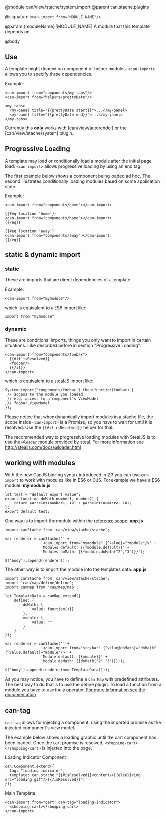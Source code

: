@module can/view/stache/system.import <can-import>
@parent can.stache.plugins

@signature `<can-import from="MODULE_NAME"/>`

@param {moduleName} [MODULE_NAME] A module that this template depends on.

@body

## Use

A template might depend on component or helper modules. `<can-import>` allows
you to specify these dependencies.

Example:

```
<can-import from="components/my_tabs"/>
<can-import from="helpers/prettyDate"/>

<my-tabs>
  <my-panel title="{{prettyDate start}}">...</my-panel>
  <my-panel title="{{prettyDate end}}">...</my-panel>
</my-tabs>
```

Currently this __only__ works with [can/view/autorender] or the [can/view/stache/system] plugin.

## Progressive Loading

A template may load or conditionally load a module after the initial page load. `<can-import>` allows progressive loading by using an end tag.

The first example below shows a component being loaded ad hoc. The second illustrates conditionally loading modules based on some application state.

Example:

```
<can-import from="components/home"></can-import>
```

```
{{#eq location 'home'}}
<can-import from="components/home"></can-import>
{{/eq}}

{{#eq location 'away'}}
<can-import from="components/away"></can-import>
{{/eq}}
```

## static & dynamic import
### static
These are imports that are direct dependencies of a template.

Example:

```
<can-import from="mymodule"/>
```
which is equivalent to a ES6 import like:
```
import from "mymodule";
```

### dynamic
These are conditional imports, things you only want to import in certain situations. Like described before in section "Progressive Loading".
```
<can-import from="components/foobar">
  {{#if isResolved}}
  <foobar/>
  {{/if}}
</can-import>
```
which is equivalent to a stealJS import like:
```
System.import('components/foobar').then(function(foobar) {
 // access to the module you loaded.
 // e.g. access to a component's ViewModel 
 // foobar.ViewModel
});
```

Please notice that when dynamically import modules in a stache file, the scope inside `<can-import>` is a Promise, so you have to wait for until it is resolved.
Use the `{{#if isResolved}}` helper for that.

The recommended way to progressive loading modules with StealJS is to use the `@loader` module provided by steal.
For more information see http://stealjs.com/docs/@loader.html

## working with modules

With the new CanJS binding syntax introduced in 2.3 you can use `can-import` to work with modules like in ES6 or CJS.
For example we have a ES6 module:
**mymodule.js**
```
let test = "default export value";
export function doMath(number1, number2) {
    return parseInt(number1, 10) + parseInt(number2, 10);
};
export default test;
```

One way is to import the module within the [reference scope](https://canjs.com/docs/can.stache.key.html#section_templatevariableoperator_):
**app.js**
```
import canStache from 'can/view/stache/stache';

var renderer = canStache('' +
                '<can-import from="mymodule" {^value}="*module"/>' +
                'Modules default: {{*module.default}}' +
                'Modules doMath: {{*module.doMath("2","3")}}');
                
$('body').append(renderer());
```

The other way is to import the module into the templates data. 
**app.js**
```
import canStache from 'can/view/stache/stache';
import 'can/map/define/define';
import canMap from 'can/map/map';

let TemplateData = canMap.extend({
    define: {
        doMath: {
            value: function(){}
        },
        module: {
            value: ""
        }
    }
});
    
var renderer = canStache('' +
                '<can-import from="src/bar" {^value@doMath}="doMath" {^value.default}="module"/>' +
                'Module default: {{module}}' +
                'Module doMath: {{doMath("2","3")}}');

$('body').append(renderer(new TemplateData()));
```
As you may notice, you have to define a `can.Map` with predefined attributes. The best way to do that is to use the define plugin.
To load a function from a module you have to use the `@` operator. [For more information see the documentation](https://canjs.com/docs/can.stache.key.html#section_atoperator_)

## can-tag

`can-tag` allows for injecting a component, using the imported promise as the
injected component's view model.

The example below shows a loading graphic until the cart component has been loaded.
Once the cart promise is resolved, `<shopping-cart></shopping-cart>` is injected
into the page.

Loading Indicator Component

```
can.Component.extend({
  tag: "loading-indicator",
  template: can.stache("{{#isResolved}}<content/>{{else}}<img src="loading.gif"/>{{/isResolved}}")
});
```

Main Template

```
<can-import from="cart" can-tag="loading-indicator">
  <shopping-cart></shopping-cart>
</can-import>
```
